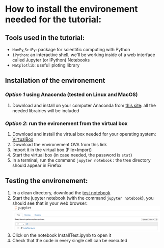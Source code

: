 # How to install the environement needed for the tutorial:

## Tools used in the tutorial:
* `NumPy`,`SciPy`: package for scientific computing with Python
* `iPython`: an interactive shell, we'll be working inside of a web interface called Jupyter (or IPython) Notebooks
* `Matplotlib`: usefull ploting library

## Installation of the environement 

### *Option 1* using Anaconda (tested on Linux and MacOS)
1. Download and install on your computer Anaconda from [this site](https://www.continuum.io/downloads): all the needed librairies will be included 

### *Option 2*: run the evironement from the virtual box
1. Download and install the virtual box needed for your operating system: [VirtualBox](https://www.virtualbox.org/)
2. Download the environement OVA from this link 
3. Import it in the virtual box (File>Import)
4. Start the virtual box (in case needed, the password is `stat`)
5. In a terminal, run the command `jupyter notebook` : the tree directory should appear in Firefox


## Testing the environement:
1. In a clean directory, download the [test notebook](https://github.com/HuguesBrun/statTutorialBND/blob/master/InstallTest.ipynb)
2. Start the jupyter notebook (with the command `jupyter notebook`), you should see that in your web browser:
 ![screenshot](https://github.com/HuguesBrun/statTutorialBND/blob/master/image/jupyterImg.png)
3. Click on the notebook InstallTest.ipynb to open it
4. Check that the code in every single cell can be executed  
